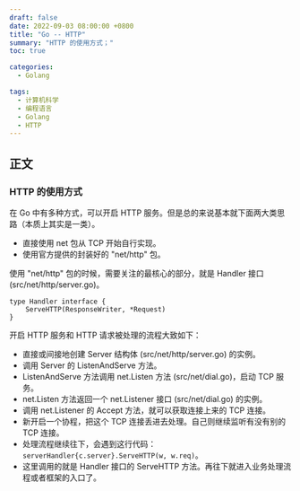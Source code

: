 ```yaml
---
draft: false
date: 2022-09-03 08:00:00 +0800
title: "Go -- HTTP"
summary: "HTTP 的使用方式；"
toc: true

categories:
  - Golang

tags:
  - 计算机科学
  - 编程语言
  - Golang
  - HTTP
---
```


## 正文

### HTTP 的使用方式

在 Go 中有多种方式，可以开启 HTTP 服务。但是总的来说基本就下面两大类思路（本质上其实是一类）。

- 直接使用 net 包从 TCP 开始自行实现。
- 使用官方提供的封装好的 "net/http" 包。

使用 "net/http" 包的时候，需要关注的最核心的部分，就是 Handler 接口 (src/net/http/server.go)。

```
type Handler interface {
	ServeHTTP(ResponseWriter, *Request)
}
```

开启 HTTP 服务和 HTTP 请求被处理的流程大致如下：

- 直接或间接地创建 Server 结构体 (src/net/http/server.go) 的实例。
- 调用 Server 的 ListenAndServe 方法。
- ListenAndServe 方法调用 net.Listen 方法 (src/net/dial.go)，启动 TCP 服务。
- net.Listen 方法返回一个 net.Listener 接口 (src/net/dial.go) 的实例。
- 调用 net.Listener 的 Accept 方法，就可以获取连接上来的 TCP 连接。
- 新开启一个协程，把这个 TCP 连接丢进去处理。自己则继续监听有没有别的 TCP 连接。
- 处理流程继续往下，会遇到这行代码：`serverHandler{c.server}.ServeHTTP(w, w.req)`。
- 这里调用的就是 Handler 接口的 ServeHTTP 方法。再往下就进入业务处理流程或者框架的入口了。
